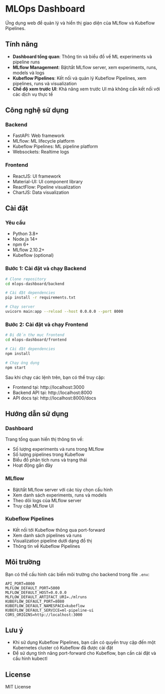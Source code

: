 # MLOps Dashboard

Ứng dụng web để quản lý và hiển thị giao diện của MLflow và Kubeflow Pipelines.

## Tính năng

- **Dashboard tổng quan**: Thông tin và biểu đồ về ML experiments và pipeline runs
- **MLflow Management**: Bật/tắt MLflow server, xem experiments, runs, models và logs
- **Kubeflow Pipelines**: Kết nối và quản lý Kubeflow Pipelines, xem pipelines, runs và visualization
- **Chế độ xem trước UI**: Khả năng xem trước UI mà không cần kết nối với các dịch vụ thực tế

## Công nghệ sử dụng

### Backend
- FastAPI: Web framework
- MLflow: ML lifecycle platform 
- Kubeflow Pipelines: ML pipeline platform
- Websockets: Realtime logs

### Frontend
- ReactJS: UI framework
- Material-UI: UI component library
- ReactFlow: Pipeline visualization
- ChartJS: Data visualization

## Cài đặt

### Yêu cầu
- Python 3.8+
- Node.js 14+
- npm 6+
- MLflow 2.10.2+
- Kubeflow (optional)

### Bước 1: Cài đặt và chạy Backend

```bash
# Clone repository
cd mlops-dashboard/backend

# Cài đặt dependencies
pip install -r requirements.txt

# Chạy server
uvicorn main:app --reload --host 0.0.0.0 --port 8000
```

### Bước 2: Cài đặt và chạy Frontend

```bash
# Đi đến thư mục frontend
cd mlops-dashboard/frontend

# Cài đặt dependencies
npm install

# Chạy ứng dụng
npm start
```

Sau khi chạy các lệnh trên, bạn có thể truy cập:
- Frontend tại: http://localhost:3000
- Backend API tại: http://localhost:8000
- API docs tại: http://localhost:8000/docs

## Hướng dẫn sử dụng

### Dashboard

Trang tổng quan hiển thị thông tin về:
- Số lượng experiments và runs trong MLflow
- Số lượng pipelines trong Kubeflow
- Biểu đồ phân tích runs và trạng thái
- Hoạt động gần đây

### MLflow

- Bật/tắt MLflow server với các tùy chọn cấu hình
- Xem danh sách experiments, runs và models
- Theo dõi logs của MLflow server
- Truy cập MLflow UI

### Kubeflow Pipelines

- Kết nối tới Kubeflow thông qua port-forward
- Xem danh sách pipelines và runs
- Visualization pipeline dưới dạng đồ thị
- Thông tin về Kubeflow Pipelines

## Môi trường

Bạn có thể cấu hình các biến môi trường cho backend trong file `.env`:

```
API_PORT=8000
MLFLOW_DEFAULT_PORT=5000
MLFLOW_DEFAULT_HOST=0.0.0.0
MLFLOW_DEFAULT_ARTIFACT_URI=./mlruns
KUBEFLOW_DEFAULT_PORT=8080
KUBEFLOW_DEFAULT_NAMESPACE=kubeflow
KUBEFLOW_DEFAULT_SERVICE=ml-pipeline-ui
CORS_ORIGINS=http://localhost:3000
```

## Lưu ý

- Khi sử dụng Kubeflow Pipelines, bạn cần có quyền truy cập đến một Kubernetes cluster có Kubeflow đã được cài đặt
- Để sử dụng tính năng port-forward cho Kubeflow, bạn cần cài đặt và cấu hình kubectl

## License

MIT License 